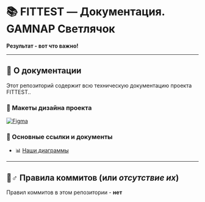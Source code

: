 # 📚 FITTEST — Документация. GAMNAP Светлячок

**Результат - вот что важно!**

---

## 📖 О документации
Этот репозиторий содержит всю техническую документацию проекта FITTEST..

### 🎨 Макеты дизайна проекта
[![Figma](https://img.shields.io/badge/-Брендбук_и_макеты-FF726B?style=for-the-badge&logo=figma&logoColor=white)]([https://www.figma.com/design/YlVnYOEYRukFRYZZsrmGnH/3%D0%9A%D0%90?node-id=0-1&t=XnexoksD3CxK5pXI-1](https://www.figma.com/design/OCtmwDsQ8b6edJBrLRkgkR/%D0%93%D0%90%D0%9C%D0%9D%D0%90%D0%9F-%D0%A1%D0%B2%D0%B5%D1%82%D0%BB%D1%8F%D1%87%D0%BE%D0%BA?node-id=2-4&p=f&t=3uMmL3grvE9t3gTl-0))

### 📄 Основные ссылки и документы
- 📊 [Наши диаграммы](Приложение/Диаграммы/Картинки)

---  

## 🤸♂️ Правила коммитов (или *отсутствие их*)  
Правил коммитов в этом репозитории - **нет**
